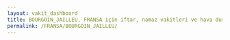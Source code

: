 ```yaml
---
layout: vakit_dashboard
title: BOURGOIN_JAILLEU, FRANSA için iftar, namaz vakitleri ve hava durumu - ilçe/eyalet seç
permalink: /FRANSA/BOURGOIN_JAILLEU/
---
```


<script type="text/javascript">
  var GLOBAL_COUNTRY = 'FRANSA';
  var GLOBAL_CITY = 'BOURGOIN_JAILLEU';
  var GLOBAL_STATE = '';
  var lat = 72;
  var lon = 21;
</script>

